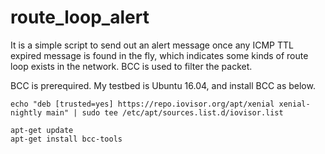 # route_loop_alert
It is a simple script to send out an alert message once any ICMP TTL expired message is found in the fly, which indicates some kinds of route loop exists in the network.  BCC is used to filter the packet.

BCC is prerequired. My testbed is Ubuntu 16.04, and install BCC as below. 

```
echo "deb [trusted=yes] https://repo.iovisor.org/apt/xenial xenial-nightly main" | sudo tee /etc/apt/sources.list.d/iovisor.list

apt-get update
apt-get install bcc-tools
```
